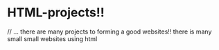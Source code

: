 # HTML-projects!!
//
...
there are many projects to forming a good websites!!
there is many small small websites using html


